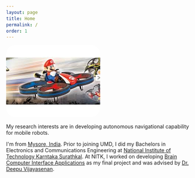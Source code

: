 ```yaml
---
layout: page
title: Home
permalink: /
order: 1
---
```


<div>
<img class="col one right" style="border-radius: 25px" src="/assets/img/about.jpg">
<p>
My research interests are in developing autonomous navigational capability for mobile robots.
</p>
<p>
I'm from <a href="https://en.wikipedia.org/wiki/Mysore">Mysore, India</a>. Prior to joining UMD, I did my Bachelors in Electronics and Communications Engineering at  <a href="https://www.nitk.ac.in/">National Institute of Technology Karntaka Surathkal</a>. At NITK, I worked on developing <a href="https://www.youtube.com/watch?v=687DesAL3YE">Brain Computer Interface Applications</a> as my final project and was advised by <a href="http://www.ece.nitk.ac.in/faculty/deepu-vijayasenan">Dr. Deepu Vijayasenan</a>.
</p>
</div>
